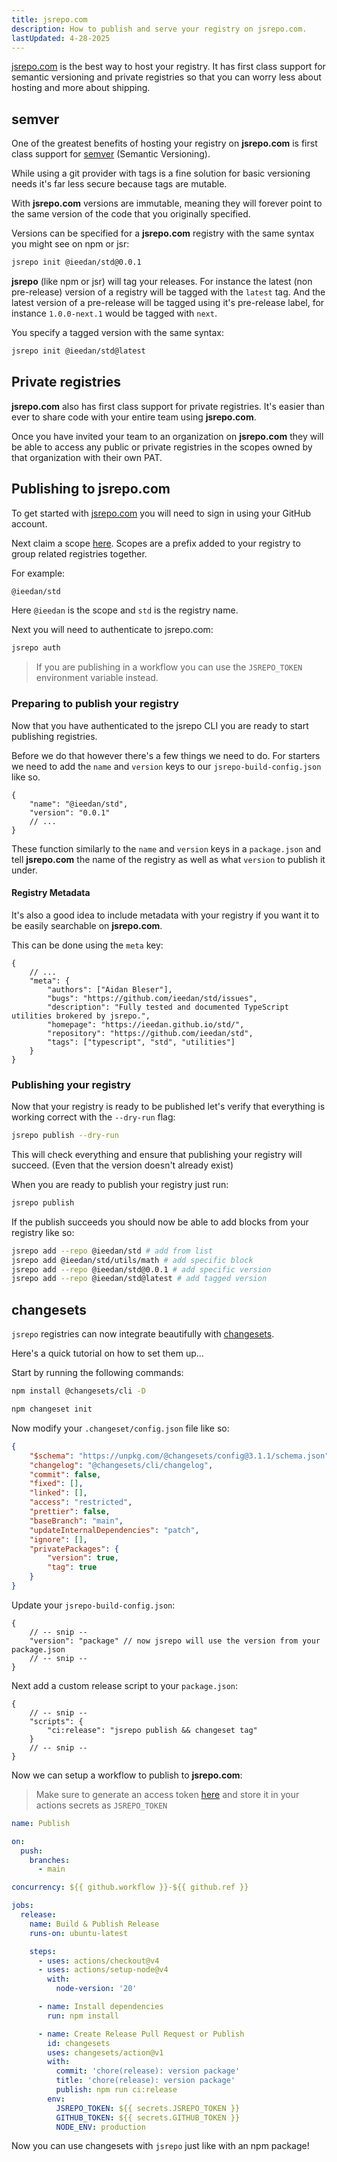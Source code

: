 ```yaml
---
title: jsrepo.com
description: How to publish and serve your registry on jsrepo.com.
lastUpdated: 4-28-2025
---
```


[jsrepo.com](https://jsrepo.com) is the best way to host your registry. It has first class support for semantic versioning and private registries so that you can worry less about hosting and more about shipping.

## semver

One of the greatest benefits of hosting your registry on **jsrepo.com** is first class support for [semver](https://semver.org/) (Semantic Versioning).

While using a git provider with tags is a fine solution for basic versioning needs it's far less secure because tags are mutable.

With **jsrepo.com** versions are immutable, meaning they will forever point to the same version of the code that you originally specified.

Versions can be specified for a **jsrepo.com** registry with the same syntax you might see on npm or jsr:

```sh
jsrepo init @ieedan/std@0.0.1
```

**jsrepo** (like npm or jsr) will tag your releases. For instance the latest (non pre-release) version of a registry will be tagged with the `latest` tag. And the latest version of a pre-release will be tagged using it's pre-release label, for instance `1.0.0-next.1` would be tagged with `next`.

You specify a tagged version with the same syntax:

```sh
jsrepo init @ieedan/std@latest
```

## Private registries

**jsrepo.com** also has first class support for private registries. It's easier than ever to share code with your entire team using **jsrepo.com**.

Once you have invited your team to an organization on **jsrepo.com** they will be able to access any public or private registries in the scopes owned by that organization with their own PAT.

## Publishing to jsrepo.com

To get started with [jsrepo.com](https://jsrepo.com) you will need to sign in using your GitHub account.

Next claim a scope [here](https://jsrepo.com/account/scopes/new). Scopes are a prefix added to your registry to group related registries together.

For example:

```sh
@ieedan/std
```

Here `@ieedan` is the scope and `std` is the registry name.

Next you will need to authenticate to jsrepo.com:

```sh
jsrepo auth
```

> If you are publishing in a workflow you can use the `JSREPO_TOKEN` environment variable instead.

### Preparing to publish your registry

Now that you have authenticated to the jsrepo CLI you are ready to start publishing registries.

Before we do that however there's a few things we need to do. For starters we need to add the `name` and `version` keys to our `jsrepo-build-config.json` like so.

```jsonc
{
	"name": "@ieedan/std",
	"version": "0.0.1"
	// ...
}
```

These function similarly to the `name` and `version` keys in a `package.json` and tell **jsrepo.com** the name of the registry as well as what `version` to publish it under.

#### Registry Metadata

It's also a good idea to include metadata with your registry if you want it to be easily searchable on **jsrepo.com**.

This can be done using the `meta` key:

```jsonc
{
	// ...
	"meta": {
		"authors": ["Aidan Bleser"],
		"bugs": "https://github.com/ieedan/std/issues",
		"description": "Fully tested and documented TypeScript utilities brokered by jsrepo.",
		"homepage": "https://ieedan.github.io/std/",
		"repository": "https://github.com/ieedan/std",
		"tags": ["typescript", "std", "utilities"]
	}
}
```

### Publishing your registry

Now that your registry is ready to be published let's verify that everything is working correct with the `--dry-run` flag:

```sh
jsrepo publish --dry-run
```

This will check everything and ensure that publishing your registry will succeed. (Even that the version doesn't already exist)

When you are ready to publish your registry just run:

```sh
jsrepo publish
```

If the publish succeeds you should now be able to add blocks from your registry like so:

```sh
jsrepo add --repo @ieedan/std # add from list
jsrepo add @ieedan/std/utils/math # add specific block
jsrepo add --repo @ieedan/std@0.0.1 # add specific version
jsrepo add --repo @ieedan/std@latest # add tagged version
```

## changesets

`jsrepo` registries can now integrate beautifully with [changesets](https://github.com/changesets/changesets).

Here's a quick tutorial on how to set them up...

Start by running the following commands:

```sh
npm install @changesets/cli -D

npm changeset init
```

Now modify your `.changeset/config.json` file like so:

```json showLineNumbers {12-15}
{
	"$schema": "https://unpkg.com/@changesets/config@3.1.1/schema.json",
	"changelog": "@changesets/cli/changelog",
	"commit": false,
	"fixed": [],
	"linked": [],
	"access": "restricted",
	"prettier": false,
	"baseBranch": "main",
	"updateInternalDependencies": "patch",
	"ignore": [],
	"privatePackages": {
		"version": true,
		"tag": true
	}
}
```

Update your `jsrepo-build-config.json`:

```jsonc showLineNumbers {3}
{
	// -- snip --
	"version": "package" // now jsrepo will use the version from your package.json
	// -- snip --
}
```

Next add a custom release script to your `package.json`:

```jsonc showLineNumbers {4}
{
	// -- snip --
	"scripts": {
		"ci:release": "jsrepo publish && changeset tag"
	}
	// -- snip --
}
```

Now we can setup a workflow to publish to **jsrepo.com**:

> Make sure to generate an access token [here](https://jsrepo.com/account/access-tokens/new) and store it in your actions secrets as `JSREPO_TOKEN`

```yaml
name: Publish

on:
  push:
    branches:
      - main

concurrency: ${{ github.workflow }}-${{ github.ref }}

jobs:
  release:
    name: Build & Publish Release
    runs-on: ubuntu-latest

    steps:
      - uses: actions/checkout@v4
      - uses: actions/setup-node@v4
        with:
          node-version: '20'

      - name: Install dependencies
        run: npm install

      - name: Create Release Pull Request or Publish
        id: changesets
        uses: changesets/action@v1
        with:
          commit: 'chore(release): version package'
          title: 'chore(release): version package'
          publish: npm run ci:release
        env:
          JSREPO_TOKEN: ${{ secrets.JSREPO_TOKEN }}
          GITHUB_TOKEN: ${{ secrets.GITHUB_TOKEN }}
          NODE_ENV: production
```

Now you can use changesets with `jsrepo` just like with an npm package!

